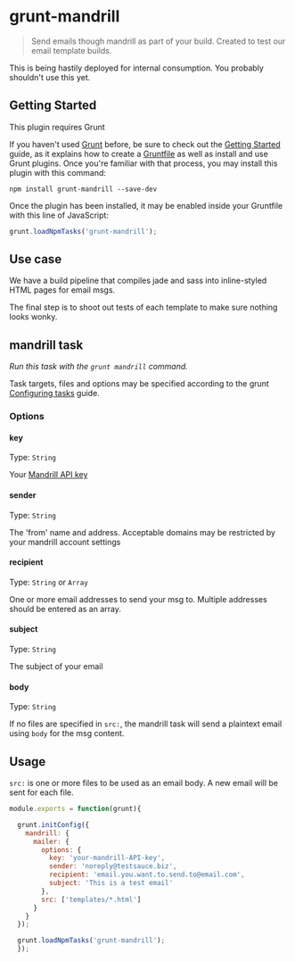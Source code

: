 # grunt-mandrill

> Send emails though mandrill as part of your build. Created to test our email template builds.

This is being hastily deployed for internal consumption. You probably shouldn't use this yet.

## Getting Started
This plugin requires Grunt

If you haven't used [Grunt](http://gruntjs.com/) before, be sure to check out the [Getting Started](http://gruntjs.com/getting-started) guide, as it explains how to create a [Gruntfile](http://gruntjs.com/sample-gruntfile) as well as install and use Grunt plugins. Once you're familiar with that process, you may install this plugin with this command:

```shell
npm install grunt-mandrill --save-dev
```

Once the plugin has been installed, it may be enabled inside your Gruntfile with this line of JavaScript:

```js
grunt.loadNpmTasks('grunt-mandrill');
```

## Use case

We have a build pipeline that compiles jade and sass into inline-styled HTML pages for email msgs.

The final step is to shoot out tests of each template to make sure nothing looks wonky.

## mandrill task
_Run this task with the `grunt mandrill` command._

Task targets, files and options may be specified according to the grunt [Configuring tasks](http://gruntjs.com/configuring-tasks) guide.
### Options

#### key
Type: `String`

Your [Mandrill API key](https://mandrillapp.com/api/docs/)

#### sender
Type: `String`

The 'from' name and address. Acceptable domains may be restricted by your mandrill account settings

#### recipient
Type: `String` or `Array`

One or more email addresses to send your msg to. Multiple addresses should be
entered as an array.


#### subject
Type: `String`

The subject of your email

#### body
Type: `String`

If no files are specified in `src:`, the mandrill task will send a plaintext email
using `body` for the msg content.



## Usage

`src:` is one or more files to be used as an email body. A new email will be sent for each file.

```javascript
module.exports = function(grunt){

  grunt.initConfig({
    mandrill: {
      mailer: {
        options: {
          key: 'your-mandrill-API-key',
          sender: 'noreply@testsauce.biz',
          recipient: 'email.you.want.to.send.to@email.com',
          subject: 'This is a test email'
        },
        src: ['templates/*.html']
      }
    }
  });

  grunt.loadNpmTasks('grunt-mandrill');
  });
```
